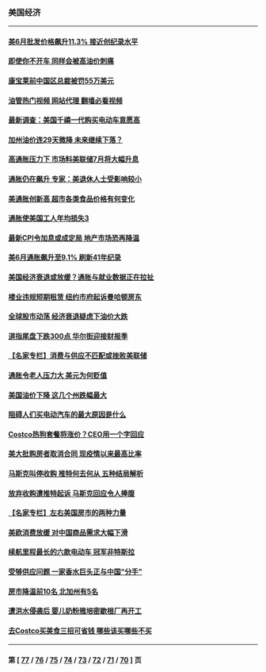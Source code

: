 ### 美国经济
---
#### [美6月批发价格飙升11.3% 接近创纪录水平](../../pages/ncid1078158/n13780935.md?07150845) 
#### [即使你不开车 同样会被高油价刺痛](../../pages/ncid1078158/n13780154.md?07150845) 
#### [康宝莱前中国区总裁被罚55万美元](../../pages/ncid1078158/n13780527.md?07150845) 
#### [油管热门视频 网站代理 翻墙必看视频](http://209.222.30.114:81/youtube.html?07150845)
#### [最新调查：美国千禧一代购买电动车意愿高](../../pages/ncid1078158/n13780476.md?07150845) 
#### [加州油价连29天微降 未来继续下落？](../../pages/ncid1078158/n13780462.md?07150845) 
#### [高通胀压力下 市场料美联储7月将大幅升息](../../pages/ncid1078158/n13780353.md?07150845) 
#### [通胀仍在飙升 专家：美退休人士受影响较小](../../pages/ncid1078158/n13780350.md?07150845) 
#### [美通胀创新高 超市各类食品价格有何变化](../../pages/ncid1078158/n13780310.md?07150845) 
#### [通胀使美国工人年均损失3](../../pages/ncid1078158/n13780294.md?07150845) 
#### [最新CPI令加息或成定局 地产市场恐再降温](../../pages/ncid1078158/n13780289.md?07150845) 
#### [美6月通胀飙升至9.1% 刷新41年纪录](../../pages/ncid1078158/n13780070.md?07150845) 
#### [美国经济衰退或放缓？通胀与就业数据正在拉扯](../../pages/ncid1078158/n13779872.md?07150845) 
#### [楼业违规短期租赁 纽约市府起诉曼哈顿房东](../../pages/ncid1078158/n13779731.md?07150845) 
#### [全球股市动荡 经济衰退疑虑下油价大跌](../../pages/ncid1078158/n13779534.md?07150845) 
#### [道指尾盘下跌300点 华尔街迎接财报季](../../pages/ncid1078158/n13779457.md?07150845) 
#### [【名家专栏】消费与供应不匹配或挫败美联储](../../pages/ncid1078158/n13779220.md?07150845) 
#### [通胀令老人压力大 美元为何贬值](../../pages/ncid1078158/n13778909.md?07150845) 
#### [美国油价下降 这几个州跌幅最大](../../pages/ncid1078158/n13778818.md?07150845) 
#### [阻碍人们买电动汽车的最大原因是什么](../../pages/ncid1078158/n13778831.md?07150845) 
#### [Costco热狗套餐将涨价？CEO用一个字回应](../../pages/ncid1078158/n13778654.md?07150845) 
#### [美大批购房者取消合同 现疫情以来最高比率](../../pages/ncid1078158/n13778726.md?07150845) 
#### [马斯克叫停收购 推特何去何从 五种结局解析](../../pages/ncid1078158/n13778449.md?07150845) 
#### [放弃收购遭推特起诉 马斯克回应令人捧腹](../../pages/ncid1078158/n13778622.md?07150845) 
#### [【名家专栏】左右美国房市的两种力量](../../pages/ncid1078158/n13778494.md?07150845) 
#### [美欧消费放缓 对中国商品需求大幅下滑](../../pages/ncid1078158/n13778291.md?07150845) 
#### [续航里程最长的六款电动车 冠军非特斯拉](../../pages/ncid1078158/n13775871.md?07150845) 
#### [受够供应问题 一家香水巨头正与中国“分手”](../../pages/ncid1078158/n13777894.md?07150845) 
#### [房市降温前10名 北加州有5名](../../pages/ncid1078158/n13777755.md?07150845) 
#### [遭洪水侵袭后 婴儿奶粉雅培密歇根厂再开工](../../pages/ncid1078158/n13777654.md?07150845) 
#### [去Costco买美食三招可省钱 哪些该买哪些不买](../../pages/ncid1078158/n13773631.md?07150845) 

---
#### 第 [ [77](./77.md?07150845) / [76](./76.md?07150845) / [75](./75.md?07150845) / [74](./74.md?07150845) / [73](./73.md?07150845) / [72](./72.md?07150845) / [71](./71.md?07150845) / [70](./70.md?07150845) ] 页
